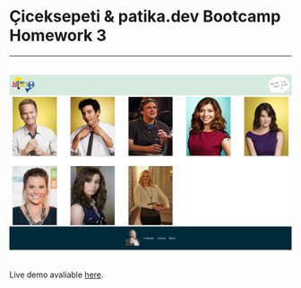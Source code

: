 # **Çiceksepeti & patika.dev Bootcamp** Homework 3

------
![homework-3](https://raw.githubusercontent.com/125-Ciceksepeti-React-Bootcamp/odev-3-ebubekirrzgr/master/src/assets/homework-3.gif)

Live demo avaliable [here](https://cicek-sepeti-patika-dev-bootcamp-home-work-3.vercel.app/).

